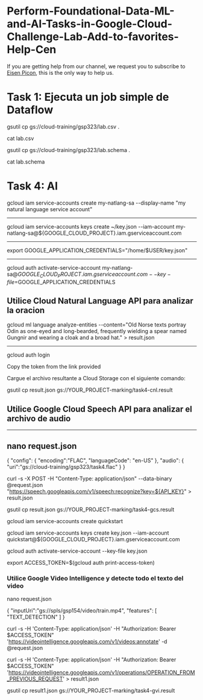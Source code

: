 # Perform-Foundational-Data-ML-and-AI-Tasks-in-Google-Cloud-Challenge-Lab-Add-to-favorites-Help-Cen
If you are getting help from our channel, we request you to subscribe to [Eisen Picon](https://www.youtube.com/channel/UCXvWiFZ7h89FQx0nI-LfaGw), 
this is the only way to help us.

# Task 1: Ejecuta un job simple de Dataflow

gsutil cp gs://cloud-training/gsp323/lab.csv .

cat lab.csv

gsutil cp gs://cloud-training/gsp323/lab.schema .

cat lab.schema


# Task 4: AI

gcloud iam service-accounts create my-natlang-sa --display-name "my natural language service account"

---
gcloud iam service-accounts keys create ~/key.json --iam-account my-natlang-sa@${GOOGLE_CLOUD_PROJECT}.iam.gserviceaccount.com

---

export GOOGLE_APPLICATION_CREDENTIALS="/home/$USER/key.json"

--- 

gcloud auth activate-service-account my-natlang-sa@${GOOGLE_CLOUD_PROJECT}.iam.gserviceaccount.com --key-file=$GOOGLE_APPLICATION_CREDENTIALS

## Utilice Cloud Natural Language API para analizar la oracion

gcloud ml language analyze-entities --content="Old Norse texts portray Odin as one-eyed and long-bearded, frequently wielding a spear named Gungnir and wearing a cloak and a broad hat." > result.json

---
gcloud auth login 

Copy the token from the link provided  

Cargue el archivo resultante a Cloud Storage con el siguiente comando: 

gsutil cp result.json gs://YOUR_PROJECT-marking/task4-cnl.result


## Utilice Google Cloud Speech API para analizar el archivo de audio

---

nano request.json
---

{
  "config": {
      "encoding":"FLAC",
      "languageCode": "en-US"
  },
  "audio": {
      "uri":"gs://cloud-training/gsp323/task4.flac"
  }
}



curl -s -X POST -H "Content-Type: application/json" --data-binary @request.json \
"https://speech.googleapis.com/v1/speech:recognize?key=${API_KEY}" > result.json

gsutil cp result.json gs://YOUR_PROJECT-marking/task4-gcs.result



gcloud iam service-accounts create quickstart

gcloud iam service-accounts keys create key.json --iam-account quickstart@${GOOGLE_CLOUD_PROJECT}.iam.gserviceaccount.com

gcloud auth activate-service-account --key-file key.json

export ACCESS_TOKEN=$(gcloud auth print-access-token)

### Utilice Google Video Intelligence y detecte todo el texto del video

nano request.json

{
   "inputUri":"gs://spls/gsp154/video/train.mp4",
   "features": [
       "TEXT_DETECTION"
   ]
}



curl -s -H 'Content-Type: application/json' -H "Authorization: Bearer $ACCESS_TOKEN" 'https://videointelligence.googleapis.com/v1/videos:annotate' -d @request.json

curl -s -H 'Content-Type: application/json' -H "Authorization: Bearer $ACCESS_TOKEN" 'https://videointelligence.googleapis.com/v1/operations/OPERATION_FROM_PREVIOUS_REQUEST' > result1.json


gsutil cp result1.json gs://YOUR_PROJECT-marking/task4-gvi.result
